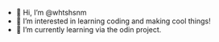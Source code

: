 - 👋 Hi, I’m @whtshsnm
- 👀 I’m interested in learning coding and making cool things!
- 🌱 I’m currently learning via the odin project.

<!---
whtshsnm/whtshsnm is a ✨ special ✨ repository because its `README.md` (this file) appears on your GitHub profile.
You can click the Preview link to take a look at your changes.
--->
